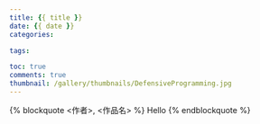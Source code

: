 ```yaml
---
title: {{ title }}
date: {{ date }}
categories:

tags: 

toc: true
comments: true
thumbnail: /gallery/thumbnails/DefensiveProgramming.jpg
---
```


<!-- 引用 -->
{% blockquote <作者>, <作品名> %}
    Hello
{% endblockquote %}

<!-- more -->